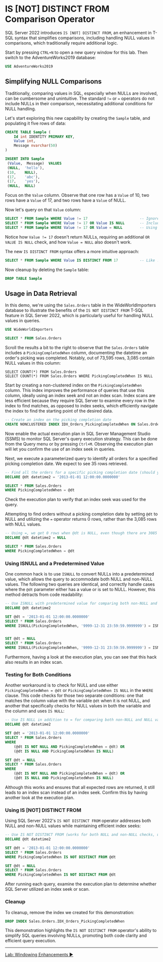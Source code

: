﻿# IS [NOT] DISTINCT FROM Comparison Operator

SQL Server 2022 introduces `IS [NOT] DISTINCT FROM`, an enhancement in T-SQL syntax that simplifies comparisons, including handling NULL values in comparisons, which traditionally require additional logic.

Start by pressing `CTRL+N` to open a new query window for this lab. Then switch to the AdventureWorks2019 database:

```sql
USE AdventureWorks2019
```

## Simplifying NULL Comparisons

Traditionally, comparing values in SQL, especially when NULLs are involved, can be cumbersome and unintuitive. The standard `!=` or `=` operators do not include NULLs in their comparison, necessitating additional conditions for NULL handling.

Let's start exploring this new capability by creating the `Sample` table, and populating it five rows of data:

```sql
CREATE TABLE Sample (
    Id int IDENTITY PRIMARY KEY,
    Value int,
    Message nvarchar(50)
)

INSERT INTO Sample
 (Value,  Message)  VALUES
 (NULL,  'hello'),
 (10,    NULL),
 (17,    'abc'),
 (17,    'yes'),
 (NULL,  NULL)
```

Focus on the `Value` column. Observe that one row has a `Value` of 10, two rows have a `Value` of 17, and two rows have a `Value` of NULL.

Now let's query on that `Value` column:

```sql
SELECT * FROM Sample WHERE Value != 17                        -- Ignores NULLs
SELECT * FROM Sample WHERE Value != 17 OR Value IS NULL       -- Includes NULLs but requires additional condition
SELECT * FROM Sample WHERE Value != 17 OR Value = NULL        -- Using = with NULL doesn't work
```

Notice how `Value != 17` doesn't return NULLs, requiring an additional `OR VALUE IS NULL` check, and how `Value = NULL` also doesn't work.

The new `IS DISTINCT FROM` syntax offers a more intuitive approach:

```sql
SELECT * FROM Sample WHERE Value IS DISTINCT FROM 17          -- Like != but includes NULLs
```

Now cleanup by deleting the `Sample` table:

```sql
DROP TABLE Sample
```


## Usage in Data Retrieval

In this demo, we're using the `Sales.Orders` table in the WideWorldImporters database to illustrate the benefits of the `IS NOT DISTINCT FROM` T-SQL feature in SQL Server 2022, which is particularly useful for handling NULL values in queries.

```sql
USE WideWorldImporters

SELECT * FROM Sales.Orders
```

Scroll the results a bit to the right to observe that the `Sales.Orders` table includes a `PickingCompletedWhen` column, documenting the datetime an order's picking was completed. Notably, out of 73,595 rows, 3,085 contain NULL values in this column:

```
SELECT COUNT(*) FROM Sales.Orders
SELECT COUNT(*) FROM Sales.Orders WHERE PickingCompletedWhen IS NULL
```

Start by creating a non-clustered index on the `PickingCompletedWhen` column. This index improves the performance of queries that use this column, ideally using an index seek and not an index scan. Index scans are less efficient because they require SQL Server to examine every row in the index to find matches, as opposed to index seeks, which efficiently navigate the index to find the starting point of the desired data. 

```sql
-- Create an index on the picking completion date
CREATE NONCLUSTERED INDEX IDX_Orders_PickingCompletedWhen ON Sales.Orders (PickingCompletedWhen)
```

Now enable the actual execution plan in SQL Server Management Studio (SSMS) to monitor SQL Server's query execution strategy. This can be done from the Query menu or by pressing `Ctrl+M`. Observing the execution plan will let you confirm the use of an index seek in queries.

Next, we execute a parameterized query to identify all orders for a specified picking completion date. We expect to see 35 rows retrieved.

```sql
-- Find all the orders for a specific picking completion date (should yield 35 rows using an index seek)
DECLARE @dt datetime2 = '2013-01-01 12:00:00.0000000'

SELECT * FROM Sales.Orders
WHERE PickingCompletedWhen = @dt
```

Check the execution plan to verify that an index seek was used for the query.

Attempting to find orders without a picking completion date by setting `@dt` to NULL and utilizing the `=` operator returns 0 rows, rather than the 3,085 rows with NULL values.

```sql
-- Using =, we get 0 rows when @dt is NULL, even though there are 3085 rows with a NULL value
DECLARE @dt datetime2 = NULL

SELECT * FROM Sales.Orders
WHERE PickingCompletedWhen = @dt
```

### Using ISNULL and a Predetermined Value

One common hack is to use `ISNULL` to convert NULLs into a predetermined value, which allows the query to accommodate both NULL and non-NULL values. The following two queries are identical, and correctly handle cases where the `@dt` parameter either has a value or is set to NULL. However, this method detracts from code readability:

```sql
-- Use ISNULL with predetermined value for comparing both non-NULL and NULL values (works, but requires an index scan)
DECLARE @dt datetime2

SET @dt = '2013-01-01 12:00:00.0000000'
SELECT * FROM Sales.Orders
WHERE ISNULL(PickingCompletedWhen, '9999-12-31 23:59:59.9999999') = ISNULL(@dt, '9999-12-31 23:59:59.9999999')


SET @dt = NULL
SELECT * FROM Sales.Orders
WHERE ISNULL(PickingCompletedWhen, '9999-12-31 23:59:59.9999999') = ISNULL(@dt, '9999-12-31 23:59:59.9999999')
```

Furthermore, having a look at the execution plan, you can see that this hack also results in an index scan.

### Testing for Both Conditions

Another workaround is to check for NULL and use either `PickingCompletedWhen = @dt` or `PickingCompletedWhen IS NULL` in the `WHERE` clause. This code checks for those two separate conditions: one that matches the column value with the variable `@dt` when it is not NULL, and another that specifically checks for NULL values in both the variable and the column and uses `IS NULL`:

```sql
-- Use IS NULL in addition to = for comparing both non-NULL and NULL values (works, but requires an index scan)
DECLARE @dt datetime2

SET @dt = '2013-01-01 12:00:00.0000000'
SELECT * FROM Sales.Orders
WHERE
    (@dt IS NOT NULL AND PickingCompletedWhen = @dt) OR
    (@dt IS NULL AND PickingCompletedWhen IS NULL)

SET @dt = NULL
SELECT * FROM Sales.Orders
WHERE
    (@dt IS NOT NULL AND PickingCompletedWhen = @dt) OR
    (@dt IS NULL AND PickingCompletedWhen IS NULL)
```

 Although this works and ensures that all expected rows are returned, it still leads to an index scan instead of an index seek. Confirm this by having another look at the execution plan.

### Using IS [NOT] DISTINCT FROM

Using SQL Server 2022's `IS NOT DISTINCT FROM` operator addresses both NULL and non-NULL values while maintaining efficient index seeks:

```sql
-- Use IS NOT DISTINCT FROM (works for both NULL and non-NULL checks, using an index seek)
DECLARE @dt datetime2

SET @dt = '2013-01-01 12:00:00.0000000'
SELECT * FROM Sales.Orders
WHERE PickingCompletedWhen IS NOT DISTINCT FROM @dt

SET @dt = NULL
SELECT * FROM Sales.Orders
WHERE PickingCompletedWhen IS NOT DISTINCT FROM @dt
```

After running each query, examine the execution plan to determine whether SQL Server utilized an index seek or scan. 

### Cleanup

To cleanup, remove the index we created for this demonstration:

```sql
DROP INDEX Sales.Orders.IDX_Orders_PickingCompletedWhen
```

This demonstration highlights the `IS NOT DISTINCT FROM` operator's ability to simplify SQL queries involving NULLs, promoting both code clarity and efficient query execution.

___

[Lab: Windowing Enhancements ▶](https://github.com/lennilobel/sql2022-workshop-hol/blob/main/HOL/1.%20T-SQL%20Enhancements/8.%20Windowing%20enhancements.md)